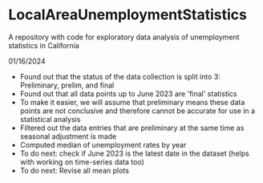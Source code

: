 # LocalAreaUnemploymentStatistics
A repository with code for exploratory data analysis of unemployment statistics in California

01/16/2024

- Found out that the status of the data collection is split into 3: Preliminary, prelim, and final
- Found out that all data points up to June 2023 are 'final' statistics
- To make it easier, we will assume that preliminary means these data points are not conclusive and therefore cannot be accurate for use in a statistical analysis
- Filtered out the data entries that are preliminary at the same time as seasonal adjustment is made
- Computed median of unemployment rates by year
- To do next: check if June 2023 is the latest date in the dataset (helps with working on time-series data too)
- To do next: Revise all mean plots
